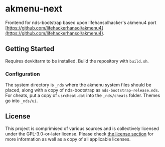 # akmenu-next

Frontend for nds-bootstrap based upon lifehansolhacker's akmenu4 port [https://github.com/lifehackerhansol/akmenu4](https://github.com/lifehackerhansol/akmenu4).

## Getting Started

Requires devkitarm to be installed. Build the repository with `build.sh`.


### Configuration

The system directory is `_nds` where the akmenu system files should be placed, along with a copy of nds-bootstrap as `nds-bootstrap-release.nds`.
For cheats, put a copy of `usrcheat.dat` into the `_nds/cheats` folder. Themes go into `_nds/ui`.

## License

This project is comprimised of various sources and is collectively licensed under the GPL-3.0-or-later license.
Please check [the license section](https://github.com/coderkei/akmenu-next/tree/main/licenses) for more information as well as a copy of all applicable licenses.
